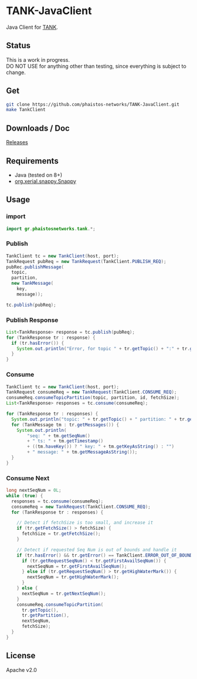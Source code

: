 # TANK-JavaClient
Java Client for [TANK](https://github.com/phaistos-networks/TANK).  

## Status ##
This is a work in progress.  
DO NOT USE for anything other than testing, since everything is subject to change.  

## Get ##
```bash
git clone https://github.com/phaistos-networks/TANK-JavaClient.git
make TankClient
```

## Downloads / Doc ##
[Releases](https://github.com/phaistos-networks/TANK-JavaClient/releases)

## Requirements ##
 - Java (tested on 8+)
 - [org.xerial.snappy.Snappy](https://github.com/xerial/snappy-java)

## Usage ##
### import ###
```java
import gr.phaistosnetworks.tank.*;
```

### Publish ###
```java
TankClient tc = new TankClient(host, port);
TankRequest pubReq = new TankRequest(TankClient.PUBLISH_REQ);
pubRec.publishMessage(
  topic,
  partition,
  new TankMessage(
    key,
    message));

tc.publish(pubReq);
```

### Publish Response ###
```java
List<TankResponse> response = tc.publish(pubReq);
for (TankResponse tr : response) {
  if (tr.hasError()) {
    System.out.println("Error, for topic " + tr.getTopic() + ":" + tr.getPartition());
  }
}
```

### Consume ###
```java
TankClient tc = new TankClient(host, port);
TankRequest consumeReq = new TankRequest(TankClient.CONSUME_REQ);
consumeReq.consumeTopicPartition(topic, partition, id, fetchSize);
List<TankResponse> responses = tc.consume(consumeReq);

for (TankResponse tr : responses) {
  System.out.println("topic: " + tr.getTopic() + " partition: " + tr.getPartition());
  for (TankMessage tm : tr.getMessages()) {
    System.out.println(
        "seq: " + tm.getSeqNum()
        + " ts: " + tm.getTimestamp()
        + ((tm.haveKey()) ? " key: " + tm.getKeyAsString() : "")
        + " message: " + tm.getMessageAsString());
  }
}
```

### Consume Next ###
```java
long nextSeqNum = 0L;
while (true) {
  responses = tc.consume(consumeReq);
  consumeReq = new TankRequest(TankClient.CONSUME_REQ);
  for (TankResponse tr : responses) {

    // Detect if fetchSize is too small, and increase it
    if (tr.getFetchSize() > fetchSize) {
      fetchSize = tr.getFetchSize();
    }

    // Detect if requested Seq Num is out of bounds and handle it
    if (tr.hasError() && tr.getError() == TankClient.ERROR_OUT_OF_BOUNDS) {
      if (tr.getRequestSeqNum() < tr.getFirstAvailSeqNum()) {
        nextSeqNum = tr.getFirstAvailSeqNum();
      } else if (tr.getRequestSeqNum() > tr.getHighWaterMark()) {
        nextSeqNum = tr.getHighWaterMark();
      }
    } else {
      nextSeqNum = tr.getNextSeqNum();
    }
    consumeReq.consumeTopicPartition(
      tr.getTopic(),
      tr.getPartition(),
      nextSeqNum,
      fetchSize);
  }
}

```

## License ##
Apache v2.0
